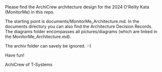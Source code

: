 Please find the ArchiCrew architecture design for the 2024 O'Reilly Kata (MonitorMe) in this repo.

The starting point is documents/MonitorMe_Architecture.md. In the documents directory you can also find the Architecture Decision Records. The diagrams folder encompasses all pictures/diagrams (which are linked in the MonitorMe_Architecture.md).

The archiv folder can savely be ignored. :-)

Have fun!

AchiCrew of T-Systems

